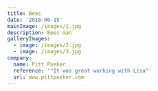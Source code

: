 ```yaml
---
title: Bees
date: '2018-06-15'
mainImage: /images/1.jpg
description: Bees man
galleryImages:
  - image: /images/2.jpg
  - image: /images/3.jpg
company:
  name: Pitt Poeker
  reference: '"It was great working with Lisa"'
  url: www.pittpoeker.com
---
```


